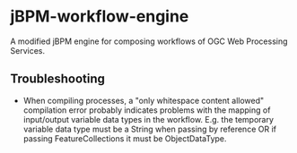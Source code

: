 # jBPM-workflow-engine #

A modified jBPM engine for composing workflows of OGC Web Processing Services.


## Troubleshooting

* When compiling processes, a "only whitespace content allowed" compilation error probably indicates problems with the mapping of input/output variable data types in the workflow. E.g. the temporary variable data type must be a String when passing by reference OR if passing FeatureCollections it must be ObjectDataType.
